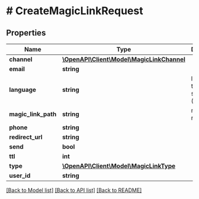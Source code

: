 # # CreateMagicLinkRequest

## Properties

Name | Type | Description | Notes
------------ | ------------- | ------------- | -------------
**channel** | [**\OpenAPI\Client\Model\MagicLinkChannel**](MagicLinkChannel.md) |  |
**email** | **string** |  |
**language** | **string** | language of the email to send (optional) | [optional]
**magic_link_path** | **string** | must be a relative url |
**phone** | **string** |  |
**redirect_url** | **string** |  |
**send** | **bool** |  |
**ttl** | **int** |  |
**type** | [**\OpenAPI\Client\Model\MagicLinkType**](MagicLinkType.md) |  | [optional]
**user_id** | **string** |  |

[[Back to Model list]](../../README.md#models) [[Back to API list]](../../README.md#endpoints) [[Back to README]](../../README.md)
